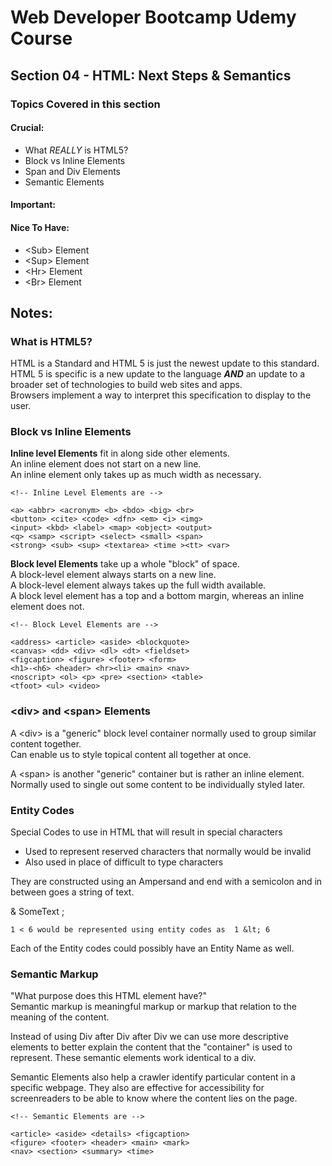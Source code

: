 # Web Developer Bootcamp Udemy Course

## Section 04 - HTML: Next Steps & Semantics

### Topics Covered in this section

#### Crucial:
- What *REALLY* is HTML5?
- Block vs Inline Elements
- Span and Div Elements
- Semantic Elements
#### Important:

#### Nice To Have:
- \<Sub> Element
- \<Sup> Element
- \<Hr> Element
- \<Br> Element

## Notes:

### What is HTML5?
HTML is a Standard and HTML 5 is just the newest update to this standard.  
HTML 5 is specific is a new update to the language ***AND*** an update to a broader set of technologies to build web sites and apps.  
Browsers implement a way to interpret this specification to display to the user.  


### Block vs Inline Elements
**Inline level Elements** fit in along side other elements.  
An inline element does not start on a new line.  
An inline element only takes up as much width as necessary.
```
<!-- Inline Level Elements are -->

<a> <abbr> <acronym> <b> <bdo> <big> <br> 
<button> <cite> <code> <dfn> <em> <i> <img> 
<input> <kbd> <label> <map> <object> <output> 
<q> <samp> <script> <select> <small> <span> 
<strong> <sub> <sup> <textarea> <time ><tt> <var>
```

**Block level Elements** take up a whole "block" of space.   
A block-level element always starts on a new line.  
A block-level element always takes up the full width available.  
A block level element has a top and a bottom margin, whereas an inline element does not.
```
<!-- Block Level Elements are -->

<address> <article> <aside> <blockquote> 
<canvas> <dd> <div> <dl> <dt> <fieldset> 
<figcaption> <figure> <footer> <form> 
<h1>-<h6> <header> <hr><li> <main> <nav> 
<noscript> <ol> <p> <pre> <section> <table> 
<tfoot> <ul> <video>
```


### \<div> and \<span> Elements
A \<div> is a "generic" block level container normally used to group similar content together.  
Can enable us to style topical content all together at once.

A \<span> is another "generic" container but is rather an inline element. Normally used to single out some content to be individually styled later.


### Entity Codes
Special Codes to use in HTML that will result in special characters  

- Used to represent reserved characters that normally would be invalid
- Also used in place of difficult to type characters 

They are constructed using an Ampersand and end with a semicolon and in between goes a string of text.

& SomeText ;

```
1 < 6 would be represented using entity codes as  1 &lt; 6
```
Each of the Entity codes could possibly have an Entity Name as well.


### Semantic Markup
"What purpose does this HTML element have?"  
Semantic markup is meaningful markup or markup that relation to the meaning of the content.

Instead of using Div after Div after Div we can use more descriptive elements to better explain the content that the "container" is used to represent. These semantic elements work identical to a div. 

Semantic Elements also help a crawler identify particular content in a specific webpage. They also are effective for accessibility for screenreaders to be able to know where the content lies on the page.

```
<!-- Semantic Elements are -->

<article> <aside> <details> <figcaption>
<figure> <footer> <header> <main> <mark>
<nav> <section> <summary> <time>
```